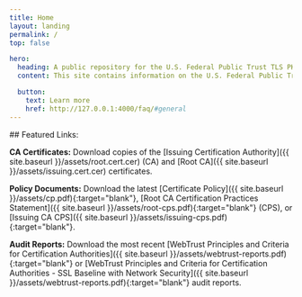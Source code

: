 ```yaml
---
title: Home
layout: landing
permalink: /
top: false

hero:
  heading: A public repository for the U.S. Federal Public Trust TLS PKI
  content: This site contains information on the U.S. Federal Public Trust Transport Layer Security (TLS) Public Key Infrastructure (PKI), an infrastructure which supports automated issuance of digital certificates for Federal .mil and .gov web services.

  button:
    text: Learn more
    href: http://127.0.0.1:4000/faq/#general
---
```


<section class="usa-section">
  <div class="usa-grid usa-content">
<div class="usa-width-one-third">
## Featured Links:
</div>

<div class="usa-width-two-thirds">

**CA Certificates:**  Download copies of the [Issuing Certification Authority]({{ site.baseurl }}/assets/root.cert.cer) (CA) and [Root CA]({{ site.baseurl }}/assets/issuing.cert.cer) certificates.

**Policy Documents:**  Download the latest [Certificate Policy]({{ site.baseurl }}/assets/cp.pdf){:target="blank"}, [Root CA Certification Practices Statement]({{ site.baseurl }}/assets/root-cps.pdf){:target="blank"} (CPS), or [Issuing CA CPS]({{ site.baseurl }}/assets/issuing-cps.pdf){:target="blank"}.

**Audit Reports:** Download the most recent [WebTrust Principles and Criteria for Certification Authorities]({{ site.baseurl }}/assets/webtrust-reports.pdf){:target="blank"} or [WebTrust Principles and Criteria for Certification Authorities - SSL Baseline with Network Security]({{ site.baseurl }}/assets/webtrust-reports.pdf){:target="blank"} audit reports.

</div>
</div>
</section>
